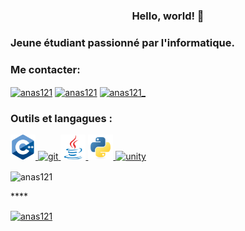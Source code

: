 <h3 align="center">Hello, world! 👋</h3>

<h3 align="left">Jeune étudiant passionné par l'informatique.</h3>
<h3 align="left">Me contacter:</h3>
<p align="left">
<a href="https://www.hackerrank.com/anas121" target="blank"><img align="center" src="https://raw.githubusercontent.com/rahuldkjain/github-profile-readme-generator/master/src/images/icons/Social/hackerrank.svg" alt="anas121" height="30" width="40" /></a>
<a href="https://www.leetcode.com/anas121" target="blank"><img align="center" src="https://raw.githubusercontent.com/rahuldkjain/github-profile-readme-generator/master/src/images/icons/Social/leet-code.svg" alt="anas121" height="30" width="40" /></a>
<a href="https://discord.gg/anas121_" target="blank"><img align="center" src="https://raw.githubusercontent.com/rahuldkjain/github-profile-readme-generator/master/src/images/icons/Social/discord.svg" alt="anas121_" height="30" width="40" /></a>
</p>

<h3 align="left">Outils et langagues :</h3>
<p align="left"> <a href="https://www.w3schools.com/cpp/" target="_blank" rel="noreferrer"> <img src="https://raw.githubusercontent.com/devicons/devicon/master/icons/cplusplus/cplusplus-original.svg" alt="cplusplus" width="40" height="40"/> </a> <a href="https://git-scm.com/" target="_blank" rel="noreferrer"> <img src="https://www.vectorlogo.zone/logos/git-scm/git-scm-icon.svg" alt="git" width="40" height="40"/> </a> <a href="https://www.java.com" target="_blank" rel="noreferrer"> <img src="https://raw.githubusercontent.com/devicons/devicon/master/icons/java/java-original.svg" alt="java" width="40" height="40"/> </a> <a href="https://www.python.org" target="_blank" rel="noreferrer"> <img src="https://raw.githubusercontent.com/devicons/devicon/master/icons/python/python-original.svg" alt="python" width="40" height="40"/> </a> <a href="https://unity.com/" target="_blank" rel="noreferrer"> <img src="https://www.vectorlogo.zone/logos/unity3d/unity3d-icon.svg" alt="unity" width="40" height="40"/> </a> </p>


<p><img align="center" src="https://github-readme-streak-stats.herokuapp.com/?user=anas121&" alt="anas121" /></p>****
<p><a href="https://ko-fi.com/anas121"> <img align="center" src="https://cdn.ko-fi.com/cdn/kofi3.png?v=3" height="50" width="210" alt="anas121" /></a></p><br><br>
